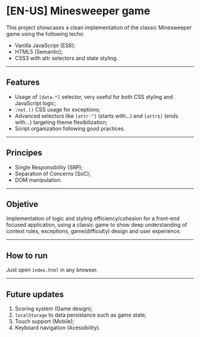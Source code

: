 # [EN-US] Minesweeper game

This project showcases a clean implementation of the classic Minesweeper game using the following techs:
- Vanilla JavaScript (ES6);
- HTML5 (Semantic);
- CSS3 with attr selectors and state styling.

---

## Features

- Usage of `[data-*]`  selector, very useful for both CSS styling and JavaScript logic;
- `:not.()` CSS usage for exceptions;
- Advanced selectors like `[attr-^]` (starts with...) and `[attr$]` (ends with...) targeting theme flexibilization;
- Script organization following good practices.

---

## Principes

- Single Responsibility (SRP);
- Separation of Concerns (SoC);
- DOM manipulation.

---

## Objetive

Implementation of logic and styling efficiency/cohesion for a front-end focused application, using a classic game to show deep understanding of context rules, exceptions, game(difficulty) design and user experience.

---

## How to run

Just open `index.html` in any browser.

---

## Future updates

1. Scoring system (Game design);
2. `localStorage` to data persistance such as game state;
3. Touch support (Mobile);
4. Keyboard navigation (Acessibility).
